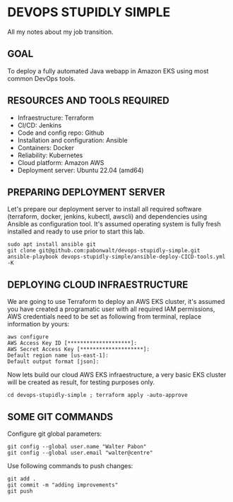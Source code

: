 # DEVOPS STUPIDLY SIMPLE
All my notes about my job transition.

## GOAL
To deploy a fully automated Java webapp in Amazon EKS using most common DevOps tools.

## RESOURCES AND TOOLS REQUIRED
- Infraestructure: Terraform
- CI/CD: Jenkins
- Code and config repo: Github
- Installation and configuration: Ansible
- Containers: Docker
- Reliability: Kubernetes
- Cloud platform: Amazon AWS
- Deployment server: Ubuntu 22.04 (amd64)

## PREPARING DEPLOYMENT SERVER
Let's prepare our deployment server to install all required software (terraform, docker, jenkins, kubectl, awscli) and dependencies using Ansible as configuration tool. It's assumed operating system is fully fresh installed and ready to use prior to start this lab.

```
sudo apt install ansible git
git clone git@github.com:pabonwalt/devops-stupidly-simple.git
ansible-playbook devops-stupidly-simple/ansible-deploy-CICD-tools.yml -K
```

## DEPLOYING CLOUD INFRAESTRUCTURE
We are going to use Terraform to deploy an AWS EKS cluster, it's assumed you have created a programatic user with all required IAM permissions, AWS credentials need to be set as following from terminal, replace information by yours:

```
aws configure
AWS Access Key ID [********************]: 
AWS Secret Access Key [********************]: 
Default region name [us-east-1]: 
Default output format [json]: 
```

Now lets build our cloud AWS EKS infraestructure, a very basic EKS cluster will be created as result, for testing purposes only.
```
cd devops-stupidly-simple ; terraform apply -auto-approve
```

## SOME GIT COMMANDS

Configure git global parameters:
```
git config --global user.name "Walter Pabon"
git config --global user.email "walter@centre"
```

Use following commands to push changes:
```
git add .
git commit -m "adding improvements"
git push
```

